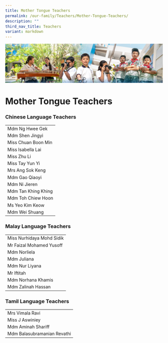 ```yaml
---
title: Mother Tongue Teachers
permalink: /our-family/Teachers/Mother-Tongue-Teachers/
description: ""
third_nav_title: Teachers
variant: markdown
---
```

![](/images/AboutUs.jpg)

Mother Tongue Teachers
======================

  


### **Chinese Language Teachers**

|         | 
|-----------------------|
| Mdm Ng Hwee Gek       |
| Mdm Shen Jingyi       |
| Miss Chuan Boon Min   |
| Miss Isabella Lai     |
| Miss Zhu Li           |
| Miss Tay Yun Yi       |
| Mrs Ang Sok Keng      |
| Mdm Gao Qiaoyi       |
| Mdm Ni Jieren         |
| Mdm Tan Khing Khing   |
| Mdm Toh Chiew Hoon    |
| Ms Yeo Kim Keow    |
| Mdm Wei Shuang        |




### **Malay Language Teachers**

|  |
|---------------------------|
| Miss Nurhidaya Mohd Sidik |
| Mr Faizal Mohamed Yusoff  |
| Mdm Norliela              |
| Mdm Juliana               |
| Mdm Nur Liyana              |
| Mr Iftitah                |
| Mdm Norhana Khamis        |
| Mdm Zalinah Hassan    | 


### **Tamil Language Teachers**

|   |
|-----------------|
| Mrs Vimala Ravi | 
| Miss J Aswiniey |
| Mdm Aminah Shariff      |
| Mdm Balasubramanian Revathi    |